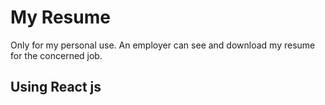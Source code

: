 # My Resume
Only for my personal use. An employer can see and download my resume for the concerned job. 
 ## Using React js 
